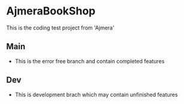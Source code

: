 # AjmeraBookShop

This is the coding test project from 'Ajmera'

## Main
  - This is the error free branch and contain completed features 
  
 ## Dev
  - This is development brach which may contain unfinished features